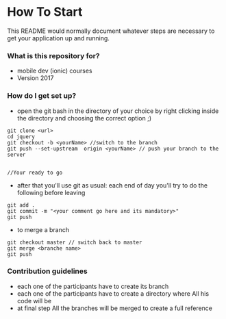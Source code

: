 # How To Start #

This README would normally document whatever steps are necessary to get your application up and running.

### What is this repository for? ###

* mobile dev (ionic) courses
* Version 2017

### How do I get set up? ###

* open the git bash in the directory of your choice by right clicking inside the directory and choosing the correct option ;) 

~~~Dos
git clone <url>
cd jquery
git checkout -b <yourName> //switch to the branch
git push --set-upstream  origin <yourName> // push your branch to the server


//Your ready to go
~~~ 
* after that you'll use git as usual:
each end of day you'll try to do the following before leaving 
~~~DOS
git add .
git commit -m "<your comment go here and its mandatory>"
git push 
~~~

* to merge a branch 
~~~DOS
git checkout master // switch back to master
git merge <branche name>
git push 
~~~



### Contribution guidelines ###

* each one of the participants have to create its branch
* each one of the participants have to create a directory where All his code will be
* at final step All the branches will be merged to create a full reference